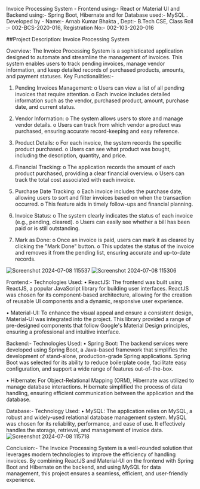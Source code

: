 Invoice Processing System - Frontend using:- React or Material UI and Backend using:- Spring Boot, Hibernate and for Database used:- MySQL . 
Developed by - Name:- Arnab Kumar Bhakta , Dept:- B.Tech CSE, Class Roll :- 002-BCS-2020-016, Registration No:- 002-103-2020-016



##Project Description: Invoice Processing System

Overview:
The Invoice Processing System is a sophisticated application designed to automate and streamline the management of invoices. This system enables users to track pending invoices, manage vendor information, and keep detailed records of purchased products, amounts, and payment statuses.
Key Functionalities:-

1.	Pending Invoices Management:
o	Users can view a list of all pending invoices that require attention.
o	Each invoice includes detailed information such as the vendor, purchased product, amount, purchase date, and current status.

2.	Vendor Information:
o	The system allows users to store and manage vendor details.
o	Users can track from which vendor a product was purchased, ensuring accurate record-keeping and easy reference.

3.	Product Details:
o	For each invoice, the system records the specific product purchased.
o	Users can see what product was bought, including the description, quantity, and price.

4.	Financial Tracking:
o	The application records the amount of each product purchased, providing a clear financial overview.
o	Users can track the total cost associated with each invoice.

5.	Purchase Date Tracking:
o	Each invoice includes the purchase date, allowing users to sort and filter invoices based on when the transaction occurred.
o	This feature aids in timely follow-ups and financial planning.

6.	Invoice Status:
o	The system clearly indicates the status of each invoice (e.g., pending, cleared).
o	Users can easily see whether a bill has been paid or is still outstanding.

7.	Mark as Done:
o	Once an invoice is paid, users can mark it as cleared by clicking the "Mark Done" button.
o	This updates the status of the invoice and removes it from the pending list, ensuring accurate and up-to-date records.

![Screenshot 2024-07-08 115537](https://github.com/ArnabBhakta/invoice-processing-system/assets/146560599/1c6a5d2b-67ca-49ae-a5cf-a2feb2874f79)
![Screenshot 2024-07-08 115306](https://github.com/ArnabBhakta/invoice-processing-system/assets/146560599/7e44f202-e891-46d9-9714-e9e270aa47dc)




Frontend:-
Technologies Used:
•	ReactJS: The frontend was built using ReactJS, a popular JavaScript library for building user interfaces. ReactJS was chosen for its component-based architecture, allowing for the creation of reusable UI components and a dynamic, responsive user experience.

•	Material-UI: To enhance the visual appeal and ensure a consistent design, Material-UI was integrated into the project. This library provided a range of pre-designed components that follow Google's Material Design principles, ensuring a professional and intuitive interface.

Backend:-
Technologies Used:
•	Spring Boot: The backend services were developed using Spring Boot, a Java-based framework that simplifies the development of stand-alone, production-grade Spring applications. Spring Boot was selected for its ability to reduce boilerplate code, facilitate easy configuration, and support a wide range of features out-of-the-box.

•	Hibernate: For Object-Relational Mapping (ORM), Hibernate was utilized to manage database interactions. Hibernate simplified the process of data handling, ensuring efficient communication between the application and the database.

Database:-
Technology Used:
•	MySQL: The application relies on MySQL, a robust and widely-used relational database management system. MySQL was chosen for its reliability, performance, and ease of use. It effectively handles the storage, retrieval, and management of invoice data.
![Screenshot 2024-07-08 115718](https://github.com/ArnabBhakta/invoice-processing-system/assets/146560599/ada4de98-5ecd-4bad-b20a-af2d1c9cfb19)



Conclusion:-
The Invoice Processing System is a well-rounded solution that leverages modern technologies to improve the efficiency of handling invoices. By combining ReactJS and Material-UI on the frontend with Spring Boot and Hibernate on the backend, and using MySQL for data management, this project ensures a seamless, efficient, and user-friendly experience.


